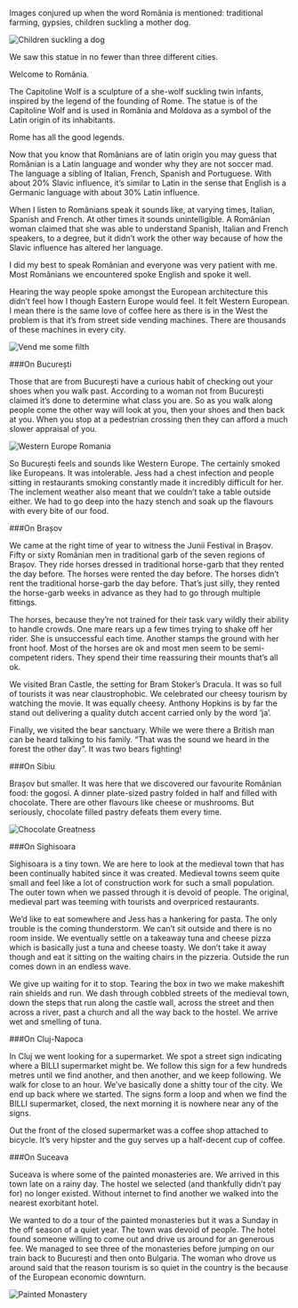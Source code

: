 Images conjured up when the word România is mentioned: traditional farming, gypsies, children suckling a mother dog. 

![Children suckling a dog]()

We saw this statue in no fewer than three different cities. 

Welcome to România. 

The Capitoline Wolf is a sculpture of a she-wolf suckling twin infants, inspired by the legend of the founding of Rome. The statue is of the Capitoline Wolf and is used in România and Moldova as a symbol of the Latin origin of its inhabitants. 

Rome has all the good legends.

Now that you know that Românians are of latin origin you may guess that  Românian is a Latin language and wonder why they are not soccer mad. The language a sibling of Italian, French, Spanish and Portuguese. With about 20% Slavic influence, it’s similar to Latin in the sense that English is a Germanic language with about 30% Latin influence. 

When I listen to Românians speak it sounds like, at varying times, Italian, Spanish and French. At other times it sounds unintelligible. A Românian woman claimed that she was able to understand Spanish, Italian and French speakers, to a degree, but it didn’t work the other way because of how the Slavic influence has altered her language.

I did my best to speak Românian and everyone was very patient with me. Most Românians we encountered spoke English and spoke it well.

Hearing the way people spoke amongst the European architecture this didn’t feel how I though Eastern Europe would feel. It felt Western European. I mean there is the same love of coffee here as there is in the West the problem is that it’s from street side vending machines. There are thousands of these machines in every city.

![Vend me some filth]()

###On București

Those that are from București have a curious habit of checking out your shoes when you walk past. According to a woman not from București claimed it’s done to determine what class you are. So as you walk along people come the other way will look at you, then your shoes and then back at you. When you stop at a pedestrian crossing then they can afford a much slower appraisal of you.

![Western Europe Romania]()

So București feels and sounds like Western Europe. The certainly smoked like Europeans. It was intolerable. Jess had a chest infection and people sitting in restaurants smoking constantly made it incredibly difficult for her. The inclement weather also meant that we couldn’t take a table outside either. We had to go deep into the hazy stench and soak up the flavours with every bite of our food.

###On Brașov

We came at the right time of year to witness the Junii Festival in Brașov. Fifty or sixty Românian men in traditional garb of the seven regions of Brașov. They ride horses dressed in traditional horse-garb that they rented the day before. The horses were rented the day before. The horses didn’t rent the traditional horse-garb the day before. That’s just silly, they rented the horse-garb weeks in advance as they had to go through multiple fittings.

The horses, because they’re not trained for their task vary wildly their ability to handle crowds. One mare rears up a few times trying to shake off her rider. She is unsuccessful each time. Another stamps the ground with her front hoof. Most of the horses are ok and most men seem to be semi-competent riders. They spend their time reassuring their mounts that’s all ok. 

We visited Bran Castle, the setting for Bram Stoker’s Dracula. It was so full of tourists it was near claustrophobic. We celebrated our cheesy tourism by watching the movie. It was equally cheesy. Anthony Hopkins is by far the stand out delivering a quality dutch accent carried only by the word ‘ja’.

Finally, we visited the bear sanctuary. While we were there a British man can be heard talking to his family. “That was the sound we heard in the forest the other day”. It was two bears fighting!


###On Sibiu

Brașov but smaller. It was here that we discovered our favourite Românian food: the gogosi. A dinner plate-sized pastry folded in half and filled with chocolate. There are other flavours like cheese or mushrooms. But seriously, chocolate filled pastry defeats them every time.

![Chocolate Greatness]()

###On Sighisoara

Sighisoara is a tiny town. We are here to look at the medieval town that has been continually habited since it was created. Medieval towns seem quite small and feel like a lot of construction work for such a small population. The outer town when we passed through it is devoid of people. The original, medieval part was teeming with tourists and overpriced restaurants.

We’d like to eat somewhere and Jess has a hankering for pasta. The only trouble is the coming thunderstorm. We can’t sit outside and there is no room inside. We eventually settle on a takeaway tuna and cheese pizza which is basically just a tuna and cheese toasty. We don’t take it away though and eat it sitting on the waiting chairs in the pizzeria. Outside the run comes down in an endless wave.

We give up waiting for it to stop. Tearing the box in two we make makeshift rain shields and run. We dash through cobbled streets of the medieval town, down the steps that run along the castle wall, across the street and then across a  river, past a church and all the way back to the hostel. We arrive wet and smelling of tuna.

###On Cluj-Napoca

In Cluj we went looking for a supermarket. We spot a street sign indicating where a BILLI supermarket might be. We follow this sign for a few hundreds metres until we find another, and then another, and we keep following. We walk for close to an hour. We’ve basically done a shitty tour of the city. We end up back where we started. The signs form a loop and when we find the BILLI supermarket, closed, the next morning it is nowhere near any of the signs.

 Out the front of the closed supermarket was a coffee shop attached to bicycle. It’s very hipster and the guy serves up a half-decent cup of coffee.

###On Suceava

Suceava is where some of the painted monasteries are. We arrived in this town late on a rainy day. The hostel we selected (and thankfully didn’t pay for) no longer existed. Without internet to find another we walked into the nearest exorbitant hotel. 

We wanted to do a tour of the painted monasteries but it was a Sunday in the off season of a quiet year. The town was devoid of people. The hotel found someone willing to come out and drive us around for an generous fee. We managed to see three of the monasteries before jumping on our train back to București and then onto Bulgaria. The woman who drove us around said that the reason tourism is so quiet in the country is the because of the European economic downturn.

![Painted Monastery]()